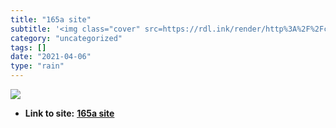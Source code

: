 ```yaml
---
title: "165a site"
subtitle: '<img class="cover" src=https://rdl.ink/render/http%3A%2F%2Fcosi165a.s3-website-us-west-2.amazonaws.c...'
category: "uncategorized"
tags: []
date: "2021-04-06"
type: "rain"
---
```

<img class="cover" src=https://rdl.ink/render/http%3A%2F%2Fcosi165a.s3-website-us-west-2.amazonaws.com>


* **Link to site:** **[165a site](http://cosi165a.s3-website-us-west-2.amazonaws.com)**